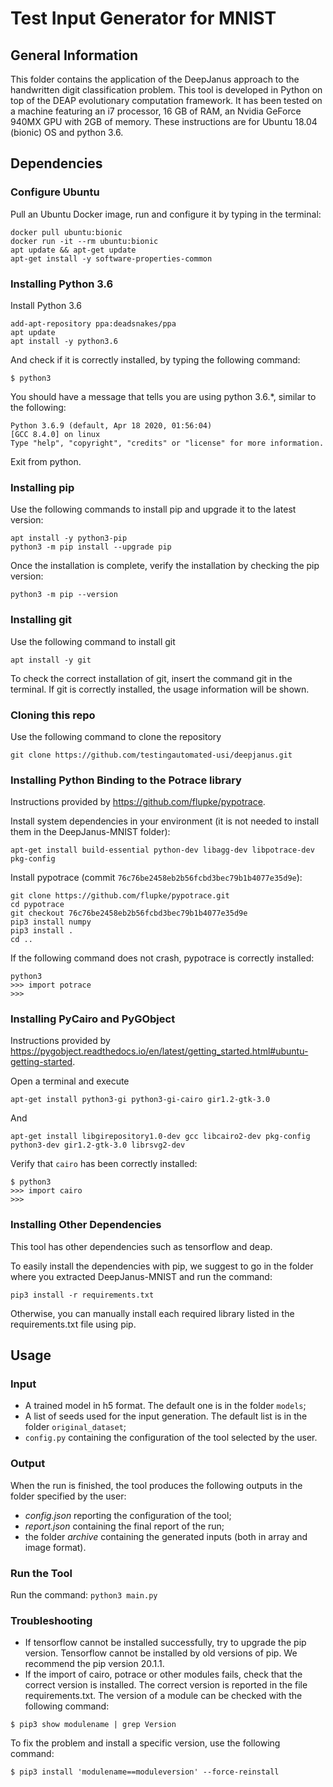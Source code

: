 # Test Input Generator for MNIST #

## General Information ##
This folder contains the application of the DeepJanus approach to the handwritten digit classification problem.
This tool is developed in Python on top of the DEAP evolutionary computation framework. It has been tested on a machine featuring an i7 processor, 16 GB of RAM, an Nvidia GeForce 940MX GPU with 2GB of memory. These instructions are for Ubuntu 18.04 (bionic) OS and python 3.6.

## Dependencies ##

### Configure Ubuntu ###
Pull an Ubuntu Docker image, run and configure it by typing in the terminal:

``` 
docker pull ubuntu:bionic
docker run -it --rm ubuntu:bionic
apt update && apt-get update
apt-get install -y software-properties-common
```


### Installing Python 3.6 ###
Install Python 3.6
``` 
add-apt-repository ppa:deadsnakes/ppa
apt update
apt install -y python3.6
```

And check if it is correctly installed, by typing the following command:

``` 
$ python3
```

You should have a message that tells you are using python 3.6.*, similar to the following:

``` 
Python 3.6.9 (default, Apr 18 2020, 01:56:04) 
[GCC 8.4.0] on linux
Type "help", "copyright", "credits" or "license" for more information.
```

Exit from python.

### Installing pip ###
Use the following commands to install pip and upgrade it to the latest version:
``` 
apt install -y python3-pip
python3 -m pip install --upgrade pip
```

Once the installation is complete, verify the installation by checking the pip version:

``` 
python3 -m pip --version
```

### Installing git ###
Use the following command to install git
``` 
apt install -y git
```

To check the correct installation of git, insert the command git in the terminal. If git is correctly installed, the usage information will be shown.

### Cloning this repo ###
Use the following command to clone the repository
``` 
git clone https://github.com/testingautomated-usi/deepjanus.git
```

### Installing Python Binding to the Potrace library ###
Instructions provided by https://github.com/flupke/pypotrace.

Install system dependencies in your environment (it is not needed to install them in the DeepJanus-MNIST folder):

``` 
apt-get install build-essential python-dev libagg-dev libpotrace-dev pkg-config 
```

Install pypotrace (commit `76c76be2458eb2b56fcbd3bec79b1b4077e35d9e`):

```
git clone https://github.com/flupke/pypotrace.git
cd pypotrace
git checkout 76c76be2458eb2b56fcbd3bec79b1b4077e35d9e
pip3 install numpy
pip3 install .
cd ..
```

If the following command does not crash, pypotrace is correctly installed:

``` 
python3
>>> import potrace
>>>
```

### Installing PyCairo and PyGObject ###
Instructions provided by https://pygobject.readthedocs.io/en/latest/getting_started.html#ubuntu-getting-started.

Open a terminal and execute 

```apt-get install python3-gi python3-gi-cairo gir1.2-gtk-3.0```

And

```apt-get install libgirepository1.0-dev gcc libcairo2-dev pkg-config python3-dev gir1.2-gtk-3.0 librsvg2-dev```


Verify that `cairo` has been correctly installed:

``` 
$ python3
>>> import cairo
>>>
```

### Installing Other Dependencies ###

This tool has other dependencies such as tensorflow and deap.

To easily install the dependencies with pip, we suggest to go in the folder where you extracted DeepJanus-MNIST and run the command:

```pip3 install -r requirements.txt```

Otherwise, you can manually install each required library listed in the requirements.txt file using pip.

## Usage ##

### Input ###

* A trained model in h5 format. The default one is in the folder `models`;
* A list of seeds used for the input generation. The default list is in the folder `original_dataset`;
* `config.py` containing the configuration of the tool selected by the user.

### Output ###
When the run is finished, the tool produces the following outputs in the folder specified by the user:
* _config.json_ reporting the configuration of the tool;
* _report.json_ containing the final report of the run;
* the folder _archive_ containing the generated inputs (both in array and image format).

### Run the Tool ###
Run the command:
`python3 main.py`

### Troubleshooting ###

* If tensorflow cannot be installed successfully, try to upgrade the pip version. Tensorflow cannot be installed by old versions of pip. We recommend the pip version 20.1.1.
* If the import of cairo, potrace or other modules fails, check that the correct version is installed. The correct version is reported in the file requirements.txt. The version of a module can be checked with the following command:
```
$ pip3 show modulename | grep Version
```
To fix the problem and install a specific version, use the following command:
```
$ pip3 install 'modulename==moduleversion' --force-reinstall
```
